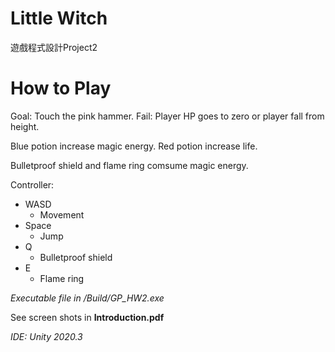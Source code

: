 # Little Witch
遊戲程式設計Project2

# How to Play
Goal: Touch the pink hammer.
Fail: Player HP goes to zero or player fall from height.

Blue potion increase magic energy.
Red potion increase life.

Bulletproof shield and flame ring comsume magic energy.

Controller:
- WASD
    - Movement
- Space
    - Jump
- Q
    - Bulletproof shield
- E
    - Flame ring

*Executable file in /Build/GP_HW2.exe*

See screen shots in **Introduction.pdf**

*IDE: Unity 2020.3*
